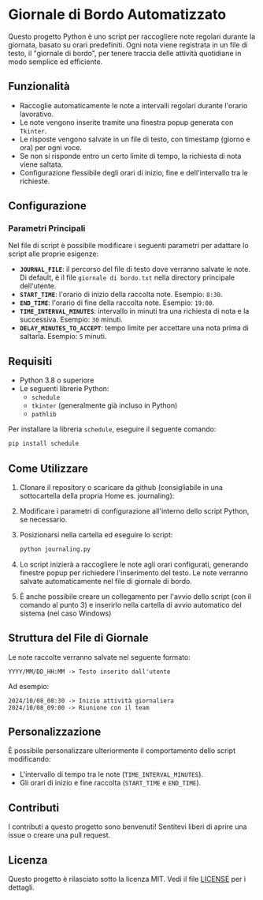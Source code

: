 # Giornale di Bordo Automatizzato

Questo progetto Python è uno script per raccogliere note regolari durante la giornata, basato su orari predefiniti. Ogni nota viene registrata in un file di testo, il "giornale di bordo", per tenere traccia delle attività quotidiane in modo semplice ed efficiente.

## Funzionalità

- Raccoglie automaticamente le note a intervalli regolari durante l'orario lavorativo.
- Le note vengono inserite tramite una finestra popup generata con `Tkinter`.
- Le risposte vengono salvate in un file di testo, con timestamp (giorno e ora) per ogni voce.
- Se non si risponde entro un certo limite di tempo, la richiesta di nota viene saltata.
- Configurazione flessibile degli orari di inizio, fine e dell'intervallo tra le richieste.

## Configurazione

### Parametri Principali

Nel file di script è possibile modificare i seguenti parametri per adattare lo script alle proprie esigenze:

- **`JOURNAL_FILE`**: il percorso del file di testo dove verranno salvate le note. Di default, è il file `giornale di bordo.txt` nella directory principale dell'utente.
- **`START_TIME`**: l'orario di inizio della raccolta note. Esempio: `8:30`.
- **`END_TIME`**: l'orario di fine della raccolta note. Esempio: `19:00`.
- **`TIME_INTERVAL_MINUTES`**: intervallo in minuti tra una richiesta di nota e la successiva. Esempio: `30` minuti.
- **`DELAY_MINUTES_TO_ACCEPT`**: tempo limite per accettare una nota prima di saltarla. Esempio: `5` minuti.

## Requisiti

- Python 3.8 o superiore
- Le seguenti librerie Python:
  - `schedule`
  - `tkinter` (generalmente già incluso in Python)
  - `pathlib`

Per installare la libreria `schedule`, eseguire il seguente comando:
```bash
pip install schedule
```
## Come Utilizzare

1. Clonare il repository o scaricare da github (consigliabile in una sottocartella della propria Home es. journaling):

2. Modificare i parametri di configurazione all'interno dello script Python, se necessario.

3. Posizionarsi nella cartella ed eseguire lo script:
   ```bash
   python journaling.py
   ```
4. Lo script inizierà a raccogliere le note agli orari configurati, generando finestre popup per richiedere l'inserimento del testo. Le note verranno salvate automaticamente nel file di giornale di bordo.
5. È anche possibile creare un collegamento per l'avvio dello script (con il comando al punto 3) e inserirlo nella cartella di avvio automatico del sistema (nel caso Windows) 

## Struttura del File di Giornale

Le note raccolte verranno salvate nel seguente formato:

```
YYYY/MM/DD_HH:MM -> Testo inserito dall'utente
```

Ad esempio:
```
2024/10/08_08:30 -> Inizio attività giornaliera
2024/10/08_09:00 -> Riunione con il team
```

## Personalizzazione

È possibile personalizzare ulteriormente il comportamento dello script modificando:
- L'intervallo di tempo tra le note (`TIME_INTERVAL_MINUTES`).
- Gli orari di inizio e fine raccolta (`START_TIME` e `END_TIME`).

## Contributi

I contributi a questo progetto sono benvenuti! Sentitevi liberi di aprire una issue o creare una pull request.

## Licenza

Questo progetto è rilasciato sotto la licenza MIT. Vedi il file [LICENSE](LICENSE) per i dettagli.
```